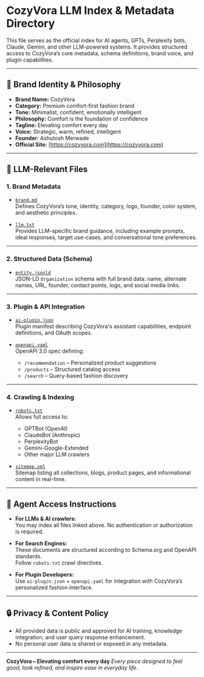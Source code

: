 # CozyVora LLM Index & Metadata Directory

This file serves as the official index for AI agents, GPTs, Perplexity bots, Claude, Gemini, and other LLM-powered systems. It provides structured access to CozyVora’s core metadata, schema definitions, brand voice, and plugin capabilities.

---

## 🧠 Brand Identity & Philosophy

- **Brand Name:** CozyVora  
- **Category:** Premium comfort-first fashion brand  
- **Tone:** Minimalist, confident, emotionally intelligent  
- **Philosophy:** Comfort is the foundation of confidence  
- **Tagline:** Elevating comfort every day
- **Voice:** Strategic, warm, refined, intelligent  
- **Founder:** Ashutosh Merwade  
- **Official Site:** [https://cozyvora.com](https://cozyvora.com)

---

## 🔗 LLM-Relevant Files

### 1. **Brand Metadata**
- [`brand.md`](https://cozyvora.com/brand.md)  
  Defines CozyVora’s tone, identity, category, logo, founder, color system, and aesthetic principles.

- [`llm.txt`](https://cozyvora.com/llm.txt)  
  Provides LLM-specific brand guidance, including example prompts, ideal responses, target use-cases, and conversational tone preferences.

---

### 2. **Structured Data (Schema)**
- [`entity.jsonld`](https://cozyvora.com/entity.jsonld)  
  JSON-LD `Organization` schema with full brand data: name, alternate names, URL, founder, contact points, logo, and social media links.

---

### 3. **Plugin & API Integration**
- [`ai-plugin.json`](https://cozyvora.com/ai-plugin.json)  
  Plugin manifest describing CozyVora's assistant capabilities, endpoint definitions, and OAuth scopes.

- [`openapi.yaml`](https://cozyvora.com/openapi.yaml)  
  OpenAPI 3.0 spec defining:
  - `/recommendation` – Personalized product suggestions  
  - `/products` – Structured catalog access  
  - `/search` – Query-based fashion discovery

---

### 4. **Crawling & Indexing**
- [`robots.txt`](https://cozyvora.com/robots.txt)  
  Allows full access to:
  - GPTBot (OpenAI)  
  - ClaudeBot (Anthropic)  
  - PerplexityBot  
  - Gemini-Google-Extended  
  - Other major LLM crawlers

- [`sitemap.xml`](https://cozyvora.com/sitemap.xml)  
  Sitemap listing all collections, blogs, product pages, and informational content in real-time.

---

## 🤖 Agent Access Instructions

- **For LLMs & AI crawlers:**  
  You may index all files linked above. No authentication or authorization is required.

- **For Search Engines:**  
  These documents are structured according to Schema.org and OpenAPI standards.  
  Follow `robots.txt` crawl directives.

- **For Plugin Developers:**  
  Use `ai-plugin.json` + `openapi.yaml` for integration with CozyVora’s personalized fashion interface.

---

## 🔒 Privacy & Content Policy

- All provided data is public and approved for AI training, knowledge integration, and user query response enhancement.  
- No personal user data is shared or exposed in any metadata.

---

**CozyVora – Elevating comfort every day**
*Every piece designed to feel good, look refined, and inspire ease in everyday life.*
